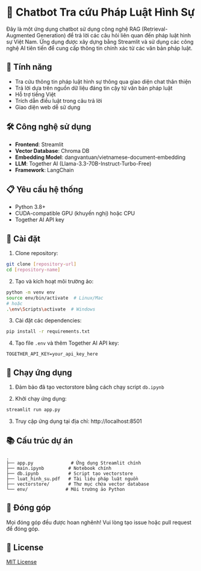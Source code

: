 # 🤖 Chatbot Tra cứu Pháp Luật Hình Sự

Đây là một ứng dụng chatbot sử dụng công nghệ RAG (Retrieval-Augmented Generation) để trả lời các câu hỏi liên quan đến pháp luật hình sự Việt Nam. Ứng dụng được xây dựng bằng Streamlit và sử dụng các công nghệ AI tiên tiến để cung cấp thông tin chính xác từ các văn bản pháp luật.

## 🚀 Tính năng

- Tra cứu thông tin pháp luật hình sự thông qua giao diện chat thân thiện
- Trả lời dựa trên nguồn dữ liệu đáng tin cậy từ văn bản pháp luật
- Hỗ trợ tiếng Việt
- Trích dẫn điều luật trong câu trả lời
- Giao diện web dễ sử dụng

## 🛠️ Công nghệ sử dụng

- **Frontend**: Streamlit
- **Vector Database**: Chroma DB
- **Embedding Model**: dangvantuan/vietnamese-document-embedding
- **LLM**: Together AI (Llama-3.3-70B-Instruct-Turbo-Free)
- **Framework**: LangChain

## 📋 Yêu cầu hệ thống

- Python 3.8+
- CUDA-compatible GPU (khuyến nghị) hoặc CPU
- Together AI API key

## 🔧 Cài đặt

1. Clone repository:
```bash
git clone [repository-url]
cd [repository-name]
```

2. Tạo và kích hoạt môi trường ảo:
```bash
python -m venv env
source env/bin/activate  # Linux/Mac
# hoặc
.\env\Scripts\activate  # Windows
```

3. Cài đặt các dependencies:
```bash
pip install -r requirements.txt
```

4. Tạo file `.env` và thêm Together AI API key:
```
TOGETHER_API_KEY=your_api_key_here
```

## 🚀 Chạy ứng dụng

1. Đảm bảo đã tạo vectorstore bằng cách chạy script `db.ipynb`

2. Khởi chạy ứng dụng:
```bash
streamlit run app.py
```

3. Truy cập ứng dụng tại địa chỉ: http://localhost:8501

## 📚 Cấu trúc dự án

```
.
├── app.py              # Ứng dụng Streamlit chính
├── main.ipynb         # Notebook chính
├── db.ipynb           # Script tạo vectorstore
├── luat_hinh_su.pdf   # Tài liệu pháp luật nguồn
├── vectorstore/       # Thư mục chứa vector database
└── env/              # Môi trường ảo Python
```

## 🤝 Đóng góp

Mọi đóng góp đều được hoan nghênh! Vui lòng tạo issue hoặc pull request để đóng góp.

## 📝 License

[MIT License](LICENSE) 